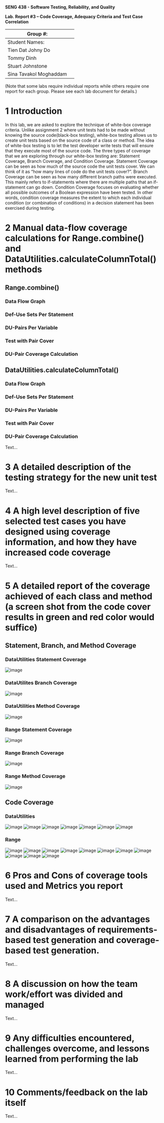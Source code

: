 **SENG 438 - Software Testing, Reliability, and Quality**

**Lab. Report #3 – Code Coverage, Adequacy Criteria and Test Case Correlation**

| Group \#:      |     |
| -------------- | --- |
| Student Names: |     |
| Tien Dat Johny Do               |     |
| Tommy Dinh               |     |
| Stuart Johnstone               |     |
| Sina Tavakol Moghaddam               |     |

(Note that some labs require individual reports while others require one report
for each group. Please see each lab document for details.)

# 1 Introduction

In this lab, we are asked to explore the technique of white-box coverage criteria. Unlike assignment 2 where unit tests had to be made without knowing the source code(black-box testing), white-box testing allows us to create unit tests based on the source code of a class or method. The idea of white-box testing is to let the test developer write tests that will ensure that they execute most of the source code. The three types of coverage that we are exploring through our white-box testing are: Statement Coverage, Branch Coverage, and Condition Coverage. Statement Coverage can be seen as how much of the source code the unit tests cover. We can think of it as “how many lines of code do the unit tests cover?”. Branch Coverage can be seen as how many different branch paths were executed. This mainly refers to if-statements where there are multiple paths that an if-statement can go down. Condition Coverage focuses on evaluating whether all possible outcomes of a Boolean expression have been tested. In other words, condition coverage measures the extent to which each individual condition (or combination of conditions) in a decision statement has been exercised during testing.

# 2 Manual data-flow coverage calculations for Range.combine() and DataUtilities.calculateColumnTotal() methods
## Range.combine()
### Data Flow Graph
### Def-Use Sets Per Statement
### DU-Pairs Per Variable
### Test with Pair Cover
### DU-Pair Coverage Calculation

## DataUtilities.calculateColumnTotal()
### Data Flow Graph
### Def-Use Sets Per Statement
### DU-Pairs Per Variable
### Test with Pair Cover
### DU-Pair Coverage Calculation

Text…

# 3 A detailed description of the testing strategy for the new unit test

Text…

# 4 A high level description of five selected test cases you have designed using coverage information, and how they have increased code coverage

Text…

# 5 A detailed report of the coverage achieved of each class and method (a screen shot from the code cover results in green and red color would suffice)
## Statement, Branch, and Method Coverage
### DataUtilities Statement Coverage 
![image](https://user-images.githubusercontent.com/81772838/222799703-932bc04b-4e8d-4279-ab2b-06274c4a614c.png)

### DataUtilites Branch Coverage
![image](https://user-images.githubusercontent.com/81772838/222799816-f4ed2d22-3001-48e0-b90f-95ca2de02ec6.png)

### DataUtilities Method Coverage
![image](https://user-images.githubusercontent.com/81772838/222800050-a1c535a5-4f3a-4f5d-be10-362ece9b08b9.png)


### Range Statement Coverage
![image](https://user-images.githubusercontent.com/81772838/222640308-b78efef7-943c-4932-ae90-e4faaf5f9fb5.png)

### Range Branch Coverage
![image](https://user-images.githubusercontent.com/81772838/222640362-37a2b9a0-3b39-4a14-81b0-fcc76ce7eb99.png)

### Range Method Coverage
![image](https://user-images.githubusercontent.com/81772838/222640404-a71c461f-10dd-48e6-b119-54dd2a3ba024.png)

## Code Coverage
### DataUtilities
![image](https://user-images.githubusercontent.com/81772838/222805819-99625bf8-ebef-496c-b45b-d9a471558822.png)
![image](https://user-images.githubusercontent.com/81772838/222805852-294529d3-15e8-4151-8e8c-9936adc7a68f.png)
![image](https://user-images.githubusercontent.com/81772838/222805898-d29bb8b6-6785-4f88-b47b-6bb73fd6572b.png)
![image](https://user-images.githubusercontent.com/81772838/222805943-95a705c2-b7fa-436b-8c5b-90ecbe0d1465.png)
![image](https://user-images.githubusercontent.com/81772838/222805971-f596247b-e8d7-46e5-a343-39976e01cd0c.png)
![image](https://user-images.githubusercontent.com/81772838/222806028-18ec7e98-041a-4849-b9f9-727f690f3d87.png)
![image](https://user-images.githubusercontent.com/81772838/222806048-ee839e65-df3e-458f-93ea-a4e07b22a6b1.png)


### Range
![image](https://user-images.githubusercontent.com/81772838/222804763-5a9b6f98-57fd-4b65-90e6-709539c62e17.png)
![image](https://user-images.githubusercontent.com/81772838/222804815-eb922890-53fb-4c27-96fd-489e03e397b9.png)
![image](https://user-images.githubusercontent.com/81772838/222804843-4ceadf5b-cc76-4874-8468-237be22b2669.png)
![image](https://user-images.githubusercontent.com/81772838/222804879-42bee853-e197-4255-9dd0-feec3b50d346.png)
![image](https://user-images.githubusercontent.com/81772838/222805003-481a7160-a42b-4b15-a63b-d16ecc6a8891.png)
![image](https://user-images.githubusercontent.com/81772838/222805029-1699bfe3-f4f2-4a9f-ad18-b700e592a5e0.png)
![image](https://user-images.githubusercontent.com/81772838/222805071-3997f8fc-2d50-4122-a1b1-bb9db479bd19.png)
![image](https://user-images.githubusercontent.com/81772838/222805119-7750ab48-d927-4c66-8972-9f64b8d172ea.png)
![image](https://user-images.githubusercontent.com/81772838/222805157-02b955e5-5345-483f-8789-cb80f0755eaf.png)
![image](https://user-images.githubusercontent.com/81772838/222805196-d58dddc5-9021-4f1e-8252-8cad87e4b5bb.png)
![image](https://user-images.githubusercontent.com/81772838/222805221-0d72e484-f0b5-43ee-a74f-fb35d1825ab2.png)



# 6 Pros and Cons of coverage tools used and Metrics you report

Text…

# 7 A comparison on the advantages and disadvantages of requirements-based test generation and coverage-based test generation.

Text…

# 8 A discussion on how the team work/effort was divided and managed

Text…

# 9 Any difficulties encountered, challenges overcome, and lessons learned from performing the lab

Text…

# 10 Comments/feedback on the lab itself

Text…
